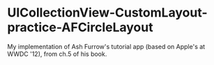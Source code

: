 # UICollectionView-CustomLayout-practice-AFCircleLayout
My implementation of Ash Furrow's tutorial app (based on Apple's at WWDC '12), from ch.5 of his book.
